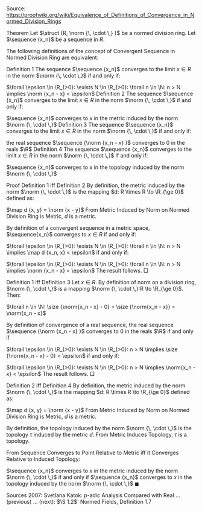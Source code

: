 # 

Source: https://proofwiki.org/wiki/Equivalence_of_Definitions_of_Convergence_in_Normed_Division_Rings



Theorem
Let $\struct {R, \norm {\, \cdot \,} }$ be a normed division ring.
Let $\sequence {x_n}$ be a sequence in $R$.

The following definitions of the concept of Convergent Sequence in Normed Division Ring are equivalent:

Definition 1
The sequence $\sequence {x_n}$ converges to the limit $x \in R$ in the norm $\norm {\, \cdot \,}$ if and only if:

$\forall \epsilon \in \R_{>0}: \exists N \in \R_{>0}: \forall n \in \N: n > N \implies \norm {x_n - x} < \epsilon$
Definition 2
The sequence $\sequence {x_n}$ converges to the limit $x \in R$ in the norm $\norm {\, \cdot \,}$ if and only if:

$\sequence {x_n}$ converges to $x$ in the metric induced by the norm $\norm {\, \cdot \,}$
Definition 3
The sequence $\sequence {x_n}$ converges to the limit $x \in R$ in the norm $\norm {\, \cdot \,}$ if and only if:

the real sequence $\sequence {\norm {x_n - x} }$ converges to $0$ in the reals $\R$
Definition 4
The sequence $\sequence {x_n}$ converges to the limit $x \in R$ in the norm $\norm {\, \cdot \,}$ if and only if:

$\sequence {x_n}$ converges to $x$ in the topology induced by the norm $\norm {\, \cdot \,}$


Proof
Definition 1 iff Definition 2
By definition, the metric induced by the norm $\norm {\, \cdot \,}$ is the mapping $d: R \times R \to \R_{\ge 0}$ defined as:

$\map d {x, y} = \norm {x - y}$
From Metric Induced by Norm on Normed Division Ring is Metric, $d$ is a metric.

By definition of a convergent sequence in a metric space, $\sequence{x_n}$ converges to $x \in R$ if and only if:

$\forall \epsilon \in \R_{>0}: \exists N \in \R_{>0}: \forall n \in \N: n > N \implies \map d {x_n, x} < \epsilon$
if and only if:

$\forall \epsilon \in \R_{>0}: \exists N \in \R_{>0}: \forall n \in \N: n > N \implies \norm {x_n - x} < \epsilon$
The result follows.
$\Box$


Definition 1 iff Definition 3
Let $x \in R$.
By definition of norm on a division ring, $\norm {\, \cdot \,}$ is a mapping $\norm {\, \cdot \,}:R \to \R_{\ge 0}$.
Then:

$\forall n \in \N: \size {\norm{x_n - x} - 0} = \size {\norm{x_n - x}} = \norm{x_n - x}$

By definition of convergence of a real sequence, the real sequence $\sequence {\norm {x_n - x} }$ converges to $0$ in the reals $\R$ if and only if

$\forall \epsilon \in \R_{>0}: \exists N \in \R_{>0}: n > N \implies \size {\norm{x_n - x} - 0} < \epsilon$
if and only if:

$\forall \epsilon \in \R_{>0}: \exists N \in \R_{>0}: n > N \implies \norm{x_n - x} < \epsilon$
The result follows.
$\Box$


Definition 2 iff Definition 4
By definition, the metric induced by the norm $\norm {\, \cdot \,}$ is the mapping $d: R \times R \to \R_{\ge 0}$ defined as:

$\map d {x, y} = \norm {x - y}$
From Metric Induced by Norm on Normed Division Ring is Metric, $d$ is a metric.

By definition, the topology induced by the norm $\norm {\, \cdot \,}$ is the topology $\tau$ induced by the metric $d$.
From Metric Induces Topology, $\tau$ is a topology.

From Sequence Converges to Point Relative to Metric iff it Converges Relative to Induced Topology:

$\sequence {x_n}$ converges to $x$ in the metric induced by the norm $\norm {\, \cdot \,}$ if and only if $\sequence {x_n}$ converges to $x$ in the topology induced by the norm $\norm {\, \cdot \,}$
$\blacksquare$

Sources
2007: Svetlana Katok: p-adic Analysis Compared with Real ... (previous) ... (next): $\S 1.2$: Normed Fields, Definition $1.7$




